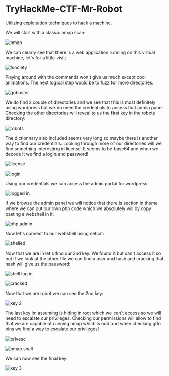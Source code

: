 # TryHackMe-CTF-Mr-Robot
Utilizing exploitation techniques to hack a machine.

We will start with a classic nmap scan:

![nmap](https://github.com/user-attachments/assets/9654de18-7b6d-4f27-b9f7-6728194518fc)

We can clearly see that there is a web application running on this virtual machine, let's for a little visit:

![fsociety](https://github.com/user-attachments/assets/3bfed332-45b5-4a0c-914e-79849607b12a)

Playing around with the commands won't give us much except cool animations. The next logical step would be to fuzz for more directories:

![gobuster](https://github.com/user-attachments/assets/48ac2f64-63e3-4e07-984d-c1ebf4908917)

We do find a couple of directories and we see that this is most definitely using wordpress but we do need the credentials to access that admin panel. Checking the other directories will reveal to us the first key in the robots directory:

![robots](https://github.com/user-attachments/assets/b42c2ce6-6f73-4188-8b7e-7fa10299249a)

The dictionnary also included seems very long so maybe there is another way to find our credentials. Looking through more of our directories will we find something interesting in license. It seems to be base64 and when we decode it we find a login and password!

![license](https://github.com/user-attachments/assets/7534f2d9-c3b3-4380-9cff-add0747e966b)

![login](https://github.com/user-attachments/assets/274e552b-48e6-4e7d-bdbf-2dc189603cda)

Using our credentials we can access the admin portal for wordpress:

![logged in](https://github.com/user-attachments/assets/b6cf5737-ac42-4505-9b7d-8a180994e32d)

If we browse the admin panel we will notice that there is section in theme where we can put our own php code which we absolutely will by copy pasting a webshell in it:

![php admin](https://github.com/user-attachments/assets/bae1bed5-7da0-4612-bcba-abe15a72f834)

Now let's connect to our webshell using netcat:

![shelled ](https://github.com/user-attachments/assets/88a98f50-8dbf-4345-8d5e-6b16309ce8e1)

Now that we are in let's find our 2nd key. We found it but can't access it so but if we look at the other file we can find a user and hash and cracking that hash will give us the password:

![shell log in](https://github.com/user-attachments/assets/17e2233b-3974-41fa-84a8-efccaa676c73)

![cracked](https://github.com/user-attachments/assets/a207f5f2-b213-445e-b362-5d1c3519a0bf)

Now that we are robot we can see the 2nd key:

![key 2](https://github.com/user-attachments/assets/5877554b-ff51-47af-9ba6-38530f3d61cc)

The last key im assuming is hiding in root which we can't access so we will need to escalate our privileges. Checking our permissions will allow to find that we are capable of running nmap which is odd and when checking gtfo bins we find a way to escalate our privileges!

![privesc](https://github.com/user-attachments/assets/51f678a5-3e9e-42f0-ae61-f8e629572e10)

![nmap shell](https://github.com/user-attachments/assets/19c4dc8c-3151-4d4c-bbf2-c138568b1847)

We can now see the final key:

![key 3](https://github.com/user-attachments/assets/fd111b65-3632-4b53-a18a-aa7ae3c514d4)
